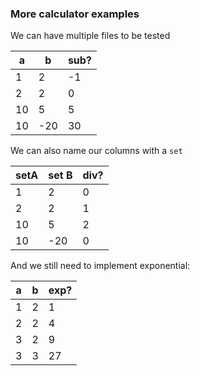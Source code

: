 ### More calculator examples

We can have multiple files to be tested


[//]: # (decisionTable Calculator.Fixtures.CalculatorFixture)

| a  | b   | sub? |
|----|-----|------|
| 1  | 2   | -1   |
| 2  | 2   | 0    |
| 10 | 5   | 5    |
| 10 | -20 | 30   |

We can also name our columns with a `set`

[//]: # (decisionTable Calculator.Fixtures.CalculatorFixture )

| setA | set B | div? |
|------|-------|------|
| 1    | 2     | 0    |
| 2    | 2     | 1    |
| 10   | 5     | 2    |
| 10   | -20   | 0    |

And we still need to implement exponential:

[//]: # (decisionTable Calculator.Fixtures.CalculatorFixture -- snooze until 2099-12-31 )

| a  | b   | exp? |
|----|-----|------|
| 1  | 2   | 1    |
| 2  | 2   | 4    |
| 3  | 2   | 9    |
| 3  | 3   | 27   |